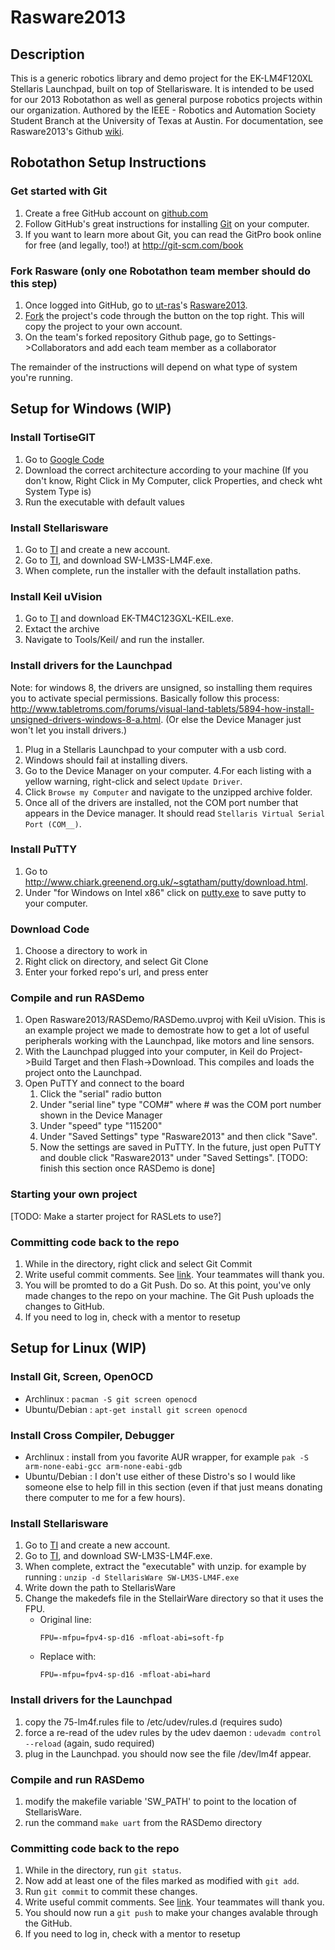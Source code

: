 Rasware2013
===========

Description
-----------

This is a generic robotics library and demo project for the EK-LM4F120XL Stellaris Launchpad, built on top of Stellarisware. It is intended to be used for our 2013 Robotathon as well as general purpose robotics projects within our organization.
Authored by the IEEE - Robotics and Automation Society Student Branch at the University of Texas at Austin. For documentation, see Rasware2013's Github [wiki](https://github.com/ut-ras/Rasware2013/wiki).

Robotathon Setup Instructions
-----------------

### Get started with Git ###

1. Create a free GitHub account on [github.com](https://github.com/signup/free)
2. Follow GitHub's great instructions for installing [Git](https://help.github.com/articles/set-up-git) on your computer.
3. If you want to learn more about Git, you can read the GitPro book online for free (and legally, too!) at http://git-scm.com/book

### Fork Rasware (only one Robotathon team member should do this step) ###

1. Once logged into GitHub, go to [ut-ras](https://github.com/ut-ras)'s [Rasware2013](https://github.com/ut-ras/Rasware2013).
2. [Fork](https://help.github.com/articles/fork-a-repo) the project's code through the button on the top right. This will copy the project to your own account.
3. On the team's forked repository Github page, go to Settings->Collaborators and add each team member as a collaborator

The remainder of the instructions will depend on what type of system you're running.

Setup for Windows (WIP)
-----------------

### Install TortiseGIT
1. Go to [Google Code](https://code.google.com/p/tortoisegit/wiki/Download)
2. Download the correct architecture according to your machine (If you don't know, Right Click in My Computer, click Properties, and check wht System Type is)
3. Run the executable with default values

### Install Stellarisware
1. Go to [TI](https://myportal.ti.com/portal/dt?provider=TIPassLoginSingleContainer&lt=myti&j5=2&j3=1&goto=https://my.ti.com/cgi-bin/home.pl) and create a new account.
2. Go to [TI](http://www.ti.com/tool/sw-lm3s), and download SW-LM3S-LM4F.exe.
3. When complete, run the installer with the default installation paths.

### Install Keil uVision ###
1. Go to [TI](http://www.ti.com/tool/SW-EK-TM4C123GXL) and download EK-TM4C123GXL-KEIL.exe.
2. Extact the archive
3. Navigate to Tools/Keil/ and run the installer.

### Install drivers for the Launchpad ###
Note: for windows 8, the drivers are unsigned, so installing them requires you to activate special permissions. Basically follow this process: http://www.tabletroms.com/forums/visual-land-tablets/5894-how-install-unsigned-drivers-windows-8-a.html. (Or else the Device Manager just won't let you install drivers.)

1. Plug in a Stellaris Launchpad to your computer with a usb cord.
2. Windows should fail at installing divers.
3. Go to the Device Manager on your computer.
4.For each listing with a yellow warning, right-click and select `Update Driver`.
5. Click `Browse my Computer` and navigate to the unzipped archive folder.
6. Once all of the drivers are installed, not the COM port number that appears in the Device manager. It should read `Stellaris Virtual Serial Port (COM__)`.

### Install PuTTY ###
1. Go to <http://www.chiark.greenend.org.uk/~sgtatham/putty/download.html>.
2. Under "for Windows on Intel x86" click on [putty.exe](http://the.earth.li/~sgtatham/putty/latest/x86/putty.exe) to save putty to your computer.

### Download Code
1. Choose a directory to work in
2. Right click on directory, and select Git Clone
3. Enter your forked repo's url, and press enter

### Compile and run RASDemo ###
1. Open Rasware2013/RASDemo/RASDemo.uvproj with Keil uVision. This is an example project we made to demostrate how to get a lot of useful peripherals working with the Launchpad, like motors and line sensors. 
2. With the Launchpad plugged into your computer, in Keil do Project->Build Target and then Flash->Download. This compiles and loads the project onto the Launchpad.
3. Open PuTTY and connect to the board 
    1. Click the "serial" radio button
    2. Under "serial line" type "COM#" where # was the COM port number shown in the Device Manager 
    3. Under "speed" type "115200"
    4. Under "Saved Settings" type "Rasware2013" and then click "Save". 
    5. Now the settings are saved in PuTTY. In the future, just open PuTTY and double click "Rasware2013" under "Saved Settings".
[TODO: finish this section once RASDemo is done]

### Starting your own project
[TODO: Make a starter project for RASLets to use?]

### Committing code back to the repo
1. While in the directory, right click and select Git Commit
2. Write useful commit comments. See [link](https://github.com/erlang/otp/wiki/Writing-good-commit-messages). Your teammates will thank you.
3. You will be promted to do a Git Push. Do so. At this point, you've only made changes to the repo on your machine. The Git Push uploads the changes to GitHub.
4. If you need to log in, check with a mentor to resetup 

Setup for Linux (WIP)
---------------

### Install Git, Screen, OpenOCD
 * Archlinux : ```pacman -S git screen openocd```
 * Ubuntu/Debian : ```apt-get install git screen openocd```

### Install Cross Compiler, Debugger ###
 * Archlinux : install from you favorite AUR wrapper, for example ```pak -S arm-none-eabi-gcc arm-none-eabi-gdb```
 * Ubuntu/Debian : I don't use either of these Distro's so I would like someone else to help fill in this section (even if that just means donating there computer to me for a few hours).

### Install Stellarisware
1. Go to [TI](https://myportal.ti.com/portal/dt?provider=TIPassLoginSingleContainer&lt=myti&j5=2&j3=1&goto=https://my.ti.com/cgi-bin/home.pl) and create a new account.
2. Go to [TI](http://www.ti.com/tool/sw-lm3s), and download SW-LM3S-LM4F.exe.
3. When complete, extract the "executable" with unzip. for example by running : ```unzip -d StellarisWare SW-LM3S-LM4F.exe```
4. Write down the path to StellarisWare
5. Change the makedefs file in the StellairWare directory so that it uses the FPU.
    * Original line:
      ```GNUMake
      FPU=-mfpu=fpv4-sp-d16 -mfloat-abi=soft-fp
      ```
    * Replace with:
      ```GNUMake
      FPU=-mfpu=fpv4-sp-d16 -mfloat-abi=hard
      ```

### Install drivers for the Launchpad ###
1. copy the 75-lm4f.rules file to /etc/udev/rules.d (requires sudo)
2. force a re-read of the udev rules by the udev daemon : ```udevadm control --reload``` (again, sudo required)
3. plug in the Launchpad. you should now see the file /dev/lm4f appear.

### Compile and run RASDemo ###
1. modify the makefile variable 'SW_PATH' to point to the location of StellarisWare.
2. run the command ```make uart``` from the RASDemo directory 

### Committing code back to the repo
1. While in the directory, run ```git status```.
2. Now add at least one of the files marked as modified with ```git add```.
3. Run ```git commit``` to commit these changes.
4. Write useful commit comments. See [link](https://github.com/erlang/otp/wiki/Writing-good-commit-messages). Your teammates will thank you.
5. You should now run a ```git push``` to make your changes avalable through the GitHub.
6. If you need to log in, check with a mentor to resetup 
